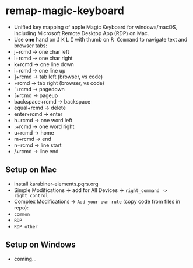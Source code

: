 # remap-magic-keyboard

- Unified key mapping of apple Magic Keyboard for windows/macOS, including Microsoft Remote Desktop App (RDP) on Mac.
- Use **one** hand on <kbd>J</kbd> <kbd>K</kbd> <kbd>L</kbd> <kbd>I</kbd> with thumb on <kbd>R Command</kbd> to navigate text and browser tabs:
 - j+rcmd -> one char left
 - l+rcmd -> one char right
 - k+rcmd -> one line down
 - i+rcmd -> one line up
 - ]+rcmd -> tab left (browser, vs code)
 - \+rcmd -> tab right (browser, vs code)
 - '+rcmd -> pagedown
 - [+rcmd -> pageup
 - backspace+rcmd -> backspace
 - equal+rcmd -> delete
 - enter+rcmd -> enter
 - h+rcmd -> one word left
 - ;+rcmd -> one word right
 - u+rcmd -> home
 - m+rcmd -> end
 - n+rcmd -> line start
 - /+rcmd -> line end


## Setup on Mac
- install karabiner-elements.pqrs.org
- Simple Modifications -> add for All Devices -> `right_command -> right_control` 
- Complex Modifications -> `Add your own rule` (copy code from files in repo):
 - `common`
 - `RDP`
 - `RDP other`

## Setup on Windows
- coming...